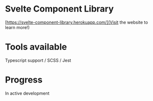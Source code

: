 # Svelte Component Library

[https://svelte-component-library.herokuapp.com/](Visit the website to learn more!)

# Tools available

Typescript support / SCSS / Jest

# Progress

In active development
